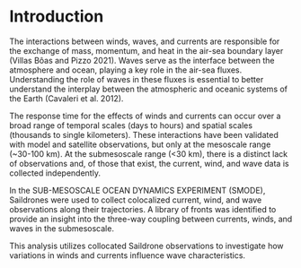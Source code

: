 # Introduction

The interactions between winds, waves, and currents are responsible for the exchange of mass, momentum, and heat in the air-sea boundary layer (Villas Bôas and Pizzo 2021). Waves serve as the interface between the atmosphere and ocean, playing a key role in the air-sea fluxes. Understanding the role of waves in these fluxes is essential to better understand the interplay between the atmospheric and oceanic systems of the Earth (Cavaleri et al. 2012).

The response time for the effects of winds and currents can occur over a broad range of temporal scales (days to hours) and spatial scales (thousands to single kilometers). These interactions have been validated with model and satellite observations, but only at the mesoscale range (~30-100 km). At the submesoscale range (<30 km), there is a distinct lack of observations and, of those that exist, the current, wind, and wave data is collected independently.

In the SUB-MESOSCALE OCEAN DYNAMICS EXPERIMENT (SMODE), Saildrones were used to collect colocalized current, wind, and wave observations along their trajectories. A library of fronts was identified to provide an insight into the three-way coupling between currents, winds, and waves in the submesoscale.

This analysis utilizes collocated Saildrone observations to investigate how variations in winds and currents influence wave characteristics.
